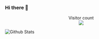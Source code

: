 ### Hi there 👋
<p align="center"> 
  Visitor count<br>
  <img src="https://profile-counter.glitch.me/yangdepp/count.svg" />
</p>

![Github Stats](https://github-readme-stats.vercel.app/api?username=yangdepp)
